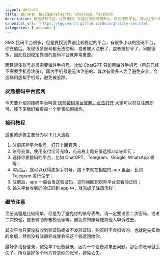 ```yaml
---
layout: default
title: 接码平台，接码注册telegram、whatsapp、facebook
description: 短信接码平台，优质接码，快速注册封号概率小，灰熊接码平台，可以注册telegram、whatsapp、facebook、tinder、amazon、tiktok和谷歌相关服务。
canonical_url: 'https://tggsearch.github.io/docs/grizzly-sms.html'
categories: [ account ]
---
```

SMS 接码平台很多，但是要找到靠谱比较稳定的平台，有很多小众的接码平台，你充值后。发现很多账号都无法使用，或者被人注册了，或者被封号了，问题很多。因此找到稳定靠谱的接码平台就非常重要。

而且很多账号必须需要海外手机号，比如 ChatGPT 只能用海外手机号（目前已经不需要手机号注册），国内手机号是无法注册的。其次有很多人为了避免安全，会选择用虚拟手机号，避免被追踪。
### 灰熊接码平台官网
今天要介绍的接码平台叫做 [灰熊接码平台官网，点击打开](./302.html?target=https://grizzlysms.com/cn/registration?r=835900) 大家可以前往注册即可，接下来我们看看每一个步骤如何操作。

### 接码教程
这里的步骤主要分为以下几大流程

1. 注册灰熊平台账号，打开上面官网；
2. 账号充值，使用支付宝可充值，点击右上角充值选择alipay即可；
3. 选择你要接码的平台，比如 ChatGPT、Telegram、Google, WhatsApp 等等；
4. 购买后，就可以获得虚拟手机号，接下来就在相应的 app 里面，比如 Telegram 进行注册；
5. 注册后，app 一般会发送验证码，这时候回到灰熊平台查看验证码；
6. 输入平台收到的验证码到 app 中，就完成了注册流程；

### 细节注意
注册流程是比较简单，但是为了避免你的账号丢失，请一定要设置二次密码，或者二次校验，或者辅助邮箱校验等等，避免你的账号被其他人申诉过去。

其次平台只要没有收到验证码或者不发验证码，购买时不会扣钱的，也就是先扣你的余额，然后没有注册完成就会把这个钱退回给你。

最好多设备登录，避免单个设备登录，因为一个设备如果出问题，那么你账号就丢失了。所以最好多个地方登录你的账号，避免丢失。